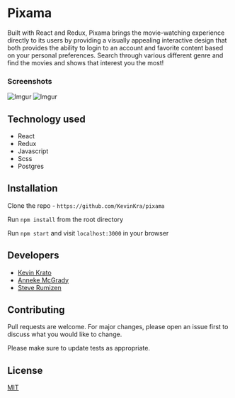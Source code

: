 # Pixama

Built with React and Redux, Pixama brings the movie-watching experience directly to its users by providing a visually appealing interactive design that both provides the ability to login to an account and favorite content based on your personal preferences. Search through various different genre and find the movies and shows that interest you the most!

### Screenshots

![Imgur](https://i.imgur.com/Vi5EGe6.jpg)
![Imgur](https://i.imgur.com/EQKJ9jW.jpg)

## Technology used

- React
- Redux
- Javascript
- Scss
- Postgres

## Installation

Clone the repo - `https://github.com/KevinKra/pixama`

Run `npm install` from the root directory

Run `npm start` and visit `localhost:3000` in your browser

## Developers

- [Kevin Krato](https://github.com/KevinKra)
- [Anneke McGrady](https://github.com/annekemcgrady)
- [Steve Rumizen](https://github.com/rumizen)

## Contributing

Pull requests are welcome. For major changes, please open an issue first to discuss what you would like to change.

Please make sure to update tests as appropriate.

## License

[MIT](https://choosealicense.com/licenses/mit/)